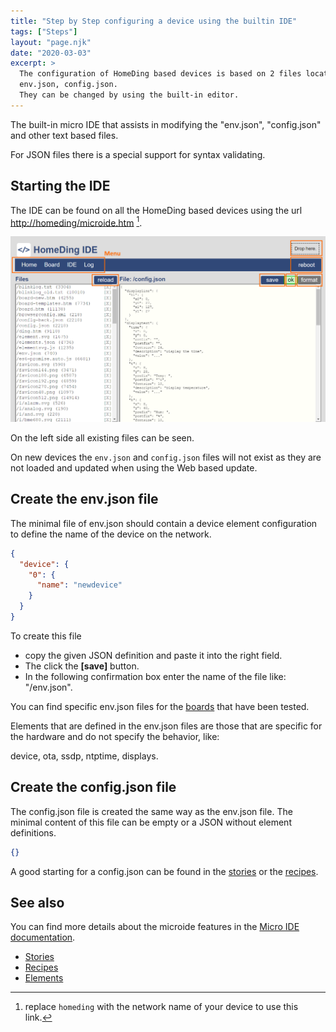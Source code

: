 ```yaml
---
title: "Step by Step configuring a device using the builtin IDE"
tags: ["Steps"]
layout: "page.njk"
date: "2020-03-03"
excerpt: >
  The configuration of HomeDing based devices is based on 2 files located in the filesystem: 
  env.json, config.json.
  They can be changed by using the built-in editor.
---
```


The built-in micro IDE that assists in modifying the "env.json", "config.json" and other text based files.

For JSON files there is a special support for syntax validating.

## Starting the IDE

The IDE can be found on all the HomeDing based devices using the url <http://homeding/microide.htm> [^hostname].

![Micro IDE screenshot](/dev/microide.png "w400")

On the left side all existing files can be seen.

On new devices the `env.json` and `config.json` files will not exist as they are not loaded and updated when using the Web based update.

## Create the **env.json** file

The minimal file of env.json should contain a device element configuration to define the name of the device on the network.

```json
{
  "device": {
    "0": {
      "name": "newdevice"
    }
  }
}
```
To create this file 
* copy the given JSON definition and paste it into the right field. 
* The click the **\[save\]** button.
* In the following confirmation box enter the name of the file like: "/env.json".

You can find specific env.json files for the [boards](/boards/index.md) that have been tested.

Elements that are defined in the env.json files are those that are specific for the hardware and do not specify the behavior, like:

device, ota, ssdp, ntptime, displays.


## Create the **config.json** file

The config.json file is created the same way as the env.json file. The minimal content of this file can be empty or a JSON without element definitions.

```json
{}
```

A good starting for a config.json can be found in the [stories](/stories/index.md) or the [recipes](/recipes/index.md).


## See also

You can find more details about the microide features in the [Micro IDE documentation](/dev/microide.md).

- [Stories](/stories/index.md)
- [Recipes](/recipes/index.md)
- [Elements](/elements/index.md)


[^hostname]: replace `homeding` with the network name of your device to use this link.
